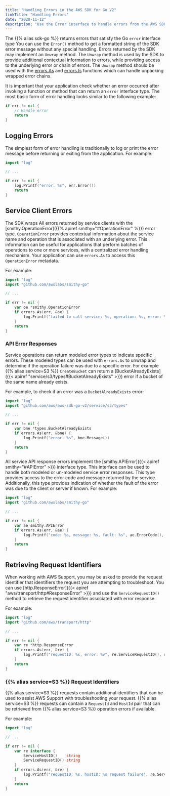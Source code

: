 ```yaml
---
title: "Handling Errors in the AWS SDK for Go V2"
linkTitle: "Handling Errors"
date: "2020-11-12"
description: "Use the Error interface to handle errors from the AWS SDK for Go V2 or AWS service."
---
```


The {{% alias sdk-go %}} returns errors that satisfy the Go `error` interface type  You can use the `Error()` method to
get a formatted string of the SDK error message without any special handling. Errors returned by the SDK may implement
an `Unwrap` method. The `Unwrap` method is used by the SDK to provide additional contextual information to errors, while
providing access to the underlying error or chain of errors. The `Unwrap` method should be used with the
[errors.As](https://golang.org/pkg/errors#As) and [errors.Is](https://golang.org/pkg/errors#Is) functions which can
handle unpacking wrapped error chains.

It is important that your application check whether an error occurred after invoking a function or method that
can return an `error` interface type. The most basic form of error handling looks similar to the following example:

```go
if err != nil {
	// Handle error
	return
}
```

## Logging Errors

The simplest form of error handling is traditionally to log or print the error message before returning or exiting from
the application. For example:

```go
import "log"

// ...

if err != nil {
	log.Printf("error: %s", err.Error())
	return
}
```

## Service Client Errors

The SDK wraps All errors returned by service clients with the
[smithy.OperationError]({{% apiref smithy="#OperationError" %}}) error type. `OperationError` provides contextual
information about the service name and operation that is associated with an underlying error. This information can be
useful for applications that perform batches of operations to one or more services, with a centralized error handling
mechanism. Your application can use `errors.As` to access this `OperationError` metadata.

For example:

```go
import "log"
import "github.com/awslabs/smithy-go"

// ...

if err != nil {
	var oe *smithy.OperationError
	if errors.As(err, &oe) {
		log.Printf("failed to call service: %s, operation: %s, error: %v", oe.Service(), oe.Operation(), oe.Unwrap())
    }
    return
}
```

### API Error Responses

Service operations can return modeled error types to indicate specific errors. These modeled types can be used with
`errors.As` to unwrap and determine if the operation failure was due to a specific error. For example
{{% alias service=S3 %}} `CreateBucket` can return a
[BucketAlreadyExists]({{< apiref "service/s3/types#BucketAlreadyExists" >}}) error if a bucket of the same name
already exists.

For example, to check if an error was a `BucketAlreadyExists` error:

```go
import "log"
import "github.com/aws/aws-sdk-go-v2/service/s3/types"

// ...

if err != nil {
	var bne *types.BucketAlreadyExists
	if errors.As(err, &bne) {
		log.Printf("error: %s", bne.Message())
    }
    return
}
```

All service API response errors implement the [smithy.APIError]({{< apiref smithy="#APIError" >}}) interface type.
This interface can be used to handle both modeled or un-modeled service error responses. This type provides
access to the error code and message returned by the service. Additionally, this type provides indication of whether
the fault of the error was due to the client or server if known. For example:

```go
import "log"
import "github.com/awslabs/smithy-go"

// ...

if err != nil {
	var ae smithy.APIError
	if errors.As(err, &ae) {
		log.Printf("code: %s, message: %s, fault: %s", ae.ErrorCode(), ae.ErrorMessage(), ae.ErrorFault().String())
    }
    return
}
```

## Retrieving Request Identifiers

When working with AWS Support, you may be asked to provide the request identifier that identifiers the request you
are attempting to troubleshoot. You can use [http.ResponseError]({{< apiref "aws/transport/http#ResponseError" >}})
and use the `ServiceRequestID()` method to retrieve the request identifier associated with error response.

For example:

```go
import "log"
import "github.com/aws/transport/http"

// ...

if err != nil {
	var re *http.ResponseError
	if errors.As(err, &re) {
		log.Printf("requestID: %s, error: %v", re.ServiceRequestID(), re.Unwrap());
    }
    return
}
```

### {{% alias service=S3 %}} Request Identifiers

{{% alias service=S3 %}} requests contain additional identifiers that can be used to assist AWS Support with
troubleshooting your request. {{% alias service=S3 %}} requests can contain a `RequestId` and `HostId` pair that can be
retrieved from {{% alias service=S3 %}} operation errors if available.

For example:

```go
import "log"

// ...

if err != nil {
	var re interface {
        ServiceHostID()    string
		ServiceRequestID() string
    }
    if errors.As(err, &re) {
        log.Printf("requestID: %s, hostID: %s request failure", re.ServiceRequestID(), re.ServiceHostID());
    }
    return
}
```

